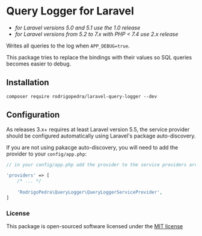 # Query Logger for Laravel

- *for Laravel versions 5.0 and 5.1 use the 1.0 release*
- *for Laravel versions from 5.2 to 7.x with PHP < 7.4 use 2.x release*

Writes all queries to the log when `APP_DEBUG=true`. 

This package tries to replace the bindings with their values so SQL queries becomes easier to debug.

## Installation

```
composer require rodrigopedra/laravel-query-logger --dev
```

## Configuration

As releases 3.x+ requires at least Laravel version 5.5, the service provider 
should be configured automatically using Laravel's package auto-discovery.

If you are not using pakacge auto-discovery, you will need to add the provider to your `config/app.php`:

```php
// in your config/app.php add the provider to the service providers array

'providers' => [
    /* ... */
    
    'RodrigoPedra\QueryLogger\QueryLoggerServiceProvider',
]
```

### License

This package is open-sourced software licensed under the [MIT license](http://opensource.org/licenses/MIT)
